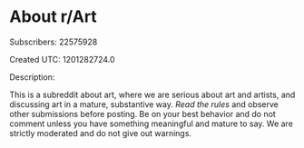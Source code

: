 # About r/Art

Subscribers: 22575928

Created UTC: 1201282724.0

Description:

This is a subreddit about art, where we are serious about art and artists, and discussing art in a mature, substantive way. *Read the rules* and observe other submissions before posting. Be on your best behavior and do not comment unless you have something meaningful and mature to say. We are strictly moderated and do not give out warnings.
